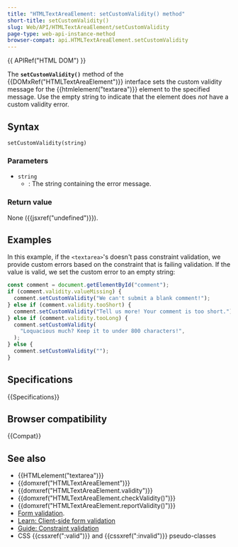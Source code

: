 ```yaml
---
title: "HTMLTextAreaElement: setCustomValidity() method"
short-title: setCustomValidity()
slug: Web/API/HTMLTextAreaElement/setCustomValidity
page-type: web-api-instance-method
browser-compat: api.HTMLTextAreaElement.setCustomValidity
---
```


{{ APIRef("HTML DOM") }}

The **`setCustomValidity()`** method of the {{DOMxRef("HTMLTextAreaElement")}} interface sets the custom validity message for the {{htmlelement("textarea")}} element to the specified message. Use the empty string to indicate that the element does _not_ have a custom validity error.

## Syntax

```js-nolint
setCustomValidity(string)
```

### Parameters

- `string`
  - : The string containing the error message.

### Return value

None ({{jsxref("undefined")}}).

## Examples

In this example, if the `<textarea>`'s doesn't pass constraint validation, we provide custom errors based on the constraint that is failing validation. If the value is valid, we set the custom error to an empty string:

```js
const comment = document.getElementById("comment");
if (comment.validity.valueMissing) {
  comment.setCustomValidity("We can't submit a blank comment!");
} else if (comment.validity.tooShort) {
  comment.setCustomValidity("Tell us more! Your comment is too short.");
} else if (comment.validity.tooLong) {
  comment.setCustomValidity(
    "Loquacious much? Keep it to under 800 characters!",
  );
} else {
  comment.setCustomValidity("");
}
```

## Specifications

{{Specifications}}

## Browser compatibility

{{Compat}}

## See also

- {{HTMLelement("textarea")}}
- {{domxref("HTMLTextAreaElement")}}
- {{domxref("HTMLTextAreaElement.validity")}}
- {{domxref("HTMLTextAreaElement.checkValidity()")}}
- {{domxref("HTMLTextAreaElement.reportValidity()")}}
- [Form validation](/en-US/docs/Web/HTML/Constraint_validation).
- [Learn: Client-side form validation](/en-US/docs/Learn/Forms/Form_validation)
- [Guide: Constraint validation](/en-US/docs/Web/HTML/Constraint_validation)
- CSS {{cssxref(":valid")}} and {{cssxref(":invalid")}} pseudo-classes
